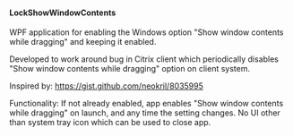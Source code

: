 #### LockShowWindowContents

WPF application for enabling the Windows option "Show window contents while dragging" and keeping it enabled.

Developed to work around bug in Citrix client which periodically disables "Show window contents while dragging" option on client system.

Inspired by: https://gist.github.com/neokril/8035995

Functionality: If not already enabled, app enables "Show window contents while dragging" on launch, and any time the setting changes. No UI other than system tray icon which can be used to close app.
